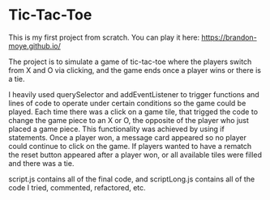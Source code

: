 # Tic-Tac-Toe

This is my first project from scratch. You can play it here: https://brandon-moye.github.io/

The project is to simulate a game of tic-tac-toe where the players switch from X and O via clicking, and the game ends once a player wins or there is a tie.

I heavily used querySelector and addEventListener to trigger functions and lines of code to operate under certain conditions so the game could be played.
Each time there was a click on a game tile, that trigged the code to change the game piece to an X or O, the opposite of the player who just placed a game piece. This functionality was achieved by using if statements.
Once a player won, a message card appeared so no player could continue to click on the game. 
If players wanted to have a rematch the reset button appeared after a player won, or all available tiles were filled and there was a tie.

script.js contains all of the final code, and scriptLong.js contains all of the code I tried, commented, refactored, etc.
